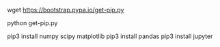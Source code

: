 


wget https://bootstrap.pypa.io/get-pip.py

python get-pip.py 


pip3 install numpy scipy matplotlib
pip3 install pandas 
pip3 install jupyter


